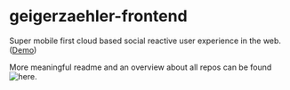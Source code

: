 # geigerzaehler-frontend
Super mobile first cloud based social reactive user experience in the web.
([Demo](https://jugendhackt.github.io/graas-frontend/))

More meaningful readme and an overview about all repos can be found ![here](https://github.com/Jugendhackt/graas-meta).
